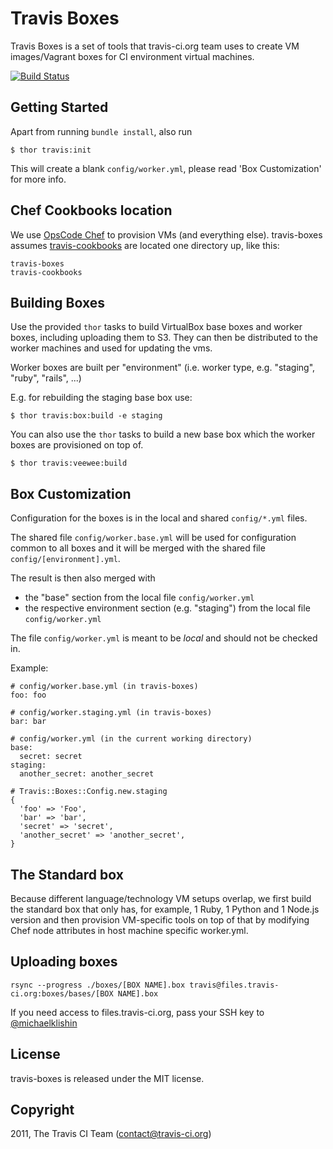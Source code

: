 # Travis Boxes

Travis Boxes is a set of tools that travis-ci.org team uses to create VM images/Vagrant boxes for CI environment virtual machines.

[![Build Status](https://secure.travis-ci.org/travis-ci/travis-boxes.png)](http://travis-ci.org/travis-ci/travis-boxes)

## Getting Started

Apart from running `bundle install`, also run

    $ thor travis:init

This will create a blank `config/worker.yml`, please read 'Box Customization' for more info.

## Chef Cookbooks location

We use [OpsCode Chef](http://www.opscode.com/chef/) to provision VMs (and everything else). travis-boxes assumes [travis-cookbooks](https://github.com/travis-ci/travis-cookbooks) are
located one directory up, like this:

    travis-boxes
    travis-cookbooks


## Building Boxes

Use the provided `thor` tasks to build VirtualBox base boxes and worker boxes, including uploading them to S3. They can then be distributed to the worker machines and used for updating the vms.

Worker boxes are built per "environment" (i.e. worker type, e.g. "staging", "ruby", "rails", ...)

E.g. for rebuilding the staging base box use:

    $ thor travis:box:build -e staging

You can also use the `thor` tasks to build a new base box which the worker boxes are provisioned on top of.

    $ thor travis:veewee:build

## Box Customization

Configuration for the boxes is in the local and shared `config/*.yml` files.

The shared file `config/worker.base.yml` will be used for configuration common to all boxes and it will be merged with the shared file `config/[environment].yml`.

The result is then also merged with

* the "base" section from the local file `config/worker.yml`
* the respective environment section (e.g. "staging") from the local file `config/worker.yml`

The file `config/worker.yml` is meant to be *local* and should not be checked in.

Example:

    # config/worker.base.yml (in travis-boxes)
    foo: foo

    # config/worker.staging.yml (in travis-boxes)
    bar: bar

    # config/worker.yml (in the current working directory)
    base:
      secret: secret
    staging:
      another_secret: another_secret

    # Travis::Boxes::Config.new.staging
    {
      'foo' => 'Foo',
      'bar' => 'bar',
      'secret' => 'secret',
      'another_secret' => 'another_secret',
    }

## The Standard box

Because different language/technology VM setups overlap, we first build the standard box that only has, for example, 1 Ruby, 1 Python and 1 Node.js version and then provision VM-specific tools on top of that by modifying Chef node attributes in host machine specific worker.yml.


## Uploading boxes

    rsync --progress ./boxes/[BOX NAME].box travis@files.travis-ci.org:boxes/bases/[BOX NAME].box

If you need access to files.travis-ci.org, pass your SSH key to [@michaelklishin](https://github.com/michaelklishin)


## License

travis-boxes is released under the MIT license.


## Copyright

2011, The Travis CI Team (contact@travis-ci.org)
